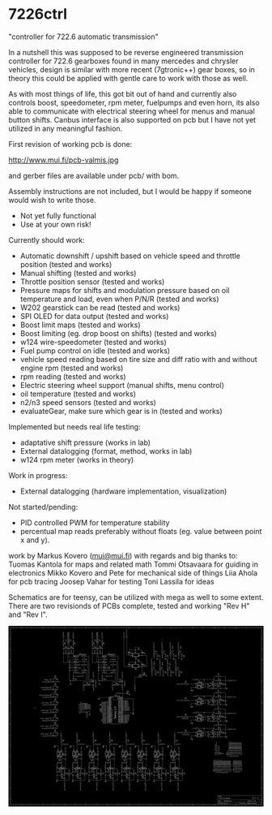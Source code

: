 # 7226ctrl
"controller for 722.6 automatic transmission"

In a nutshell this was supposed to be reverse engineered transmission controller for 722.6 gearboxes found in many mercedes and chrysler vehicles, design is similar with more recent (7gtronic++) gear boxes, so in theory this could be applied with gentle care to work with those as well.

As with most things of life, this got bit out of hand and currently also controls boost, speedometer, rpm meter, fuelpumps and even horn, its also able to communicate with electrical steering wheel for menus and manual button shifts.
Canbus interface is also supported on pcb but I have not yet utilized in any meaningful fashion.

First revision of working pcb is done:

<http://www.mui.fi/pcb-valmis.jpg> 

and gerber files are available under pcb/ with bom.

Assembly instructions are not included, but I would be happy if someone would wish to write those.

- Not yet fully functional
- Use at your own risk!

Currently should work:
- Automatic downshift / upshift based on vehicle speed and throttle position (tested and works)
- Manual shifting (tested and works)
- Throttle position sensor (tested and works)
- Pressure maps for shifts and modulation pressure based on oil temperature and load, even when P/N/R (tested and works)
- W202 gearstick can be read (tested and works)
- SPI OLED for data output (tested and works)
- Boost limit maps (tested and works)
- Boost limiting (eg. drop boost on shifts) (tested and works)
- w124 wire-speedometer (tested and works)
- Fuel pump control on idle (tested and works)
- vehicle speed reading based on tire size and diff ratio with and without engine rpm (tested and works)
- rpm reading (tested and works)
- Electric steering wheel support (manual shifts, menu control)
- oil temperature (tested and works)
- n2/n3 speed sensors (tested and works)
- evaluateGear, make sure which gear is in (tested and works)

Implemented but needs real life testing:
- adaptative shift pressure (works in lab)
- External datalogging (format, method, works in lab)
- w124 rpm meter (works in theory)

Work in progress:
- External datalogging (hardware implementation, visualization)

Not started/pending:
- PID controlled PWM for temperature stability
- percentual map reads preferably without floats (eg. value between point x and y).



work by Markus Kovero (mui@mui.fi) with regards and big thanks to:
Tuomas Kantola for maps and related math
Tommi Otsavaara for guiding in electronics
Mikko Kovero and Pete for mechanical side of things
Liia Ahola for pcb tracing
Joosep Vahar for testing
Toni Lassila for ideas

Schematics are for teensy, can be utilized with mega as well to some extent.
There are two revisionds of PCBs complete, tested and working "Rev H" and "Rev I".

![Alt text](/schematics.png?raw=true "Schematics for teensy")

